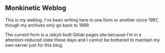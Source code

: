## Monkinetic Weblog

This is my weblog. I've been writing here in one form or another since 1997, though my archives only go back to 1999.

The current form is a Jekyll-built Gitlab pages site because I'm in a attention-reduced state these days and I cannot be bothered to maintain my own server just for this blog.
